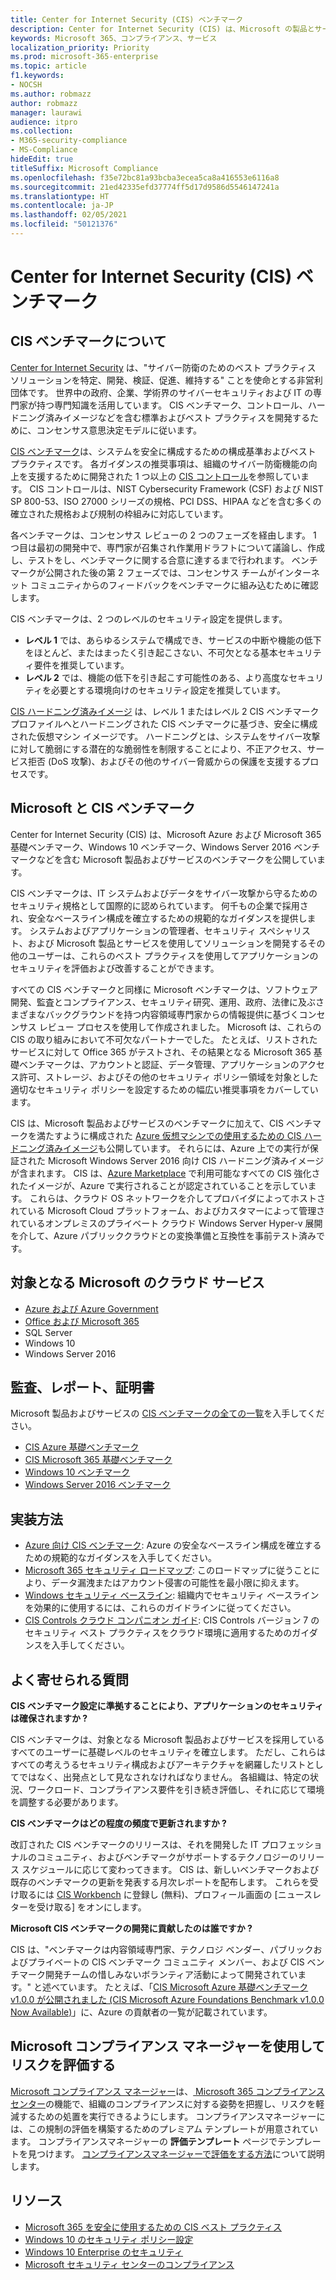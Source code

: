 ```yaml
---
title: Center for Internet Security (CIS) ベンチマーク
description: Center for Internet Security (CIS) は、Microsoft の製品とサービスに関する一連のベンチマークを公開しています
keywords: Microsoft 365、コンプライアンス、サービス
localization_priority: Priority
ms.prod: microsoft-365-enterprise
ms.topic: article
f1.keywords:
- NOCSH
ms.author: robmazz
author: robmazz
manager: laurawi
audience: itpro
ms.collection:
- M365-security-compliance
- MS-Compliance
hideEdit: true
titleSuffix: Microsoft Compliance
ms.openlocfilehash: f35e72bc81a93bcba3ecea5ca8a416553e6116a8
ms.sourcegitcommit: 21ed42335efd37774ff5d17d9586d5546147241a
ms.translationtype: HT
ms.contentlocale: ja-JP
ms.lasthandoff: 02/05/2021
ms.locfileid: "50121376"
---
```

# <a name="center-for-internet-security-cis-benchmarks"></a>Center for Internet Security (CIS) ベンチマーク

## <a name="about-cis-benchmarks"></a>CIS ベンチマークについて

[Center for Internet Security](https://www.cisecurity.org/) は、"サイバー防衛のためのベスト プラクティス ソリューションを特定、開発、検証、促進、維持する" ことを使命とする非営利団体です。 世界中の政府、企業、学術界のサイバーセキュリティおよび IT の専門家が持つ専門知識を活用しています。 CIS ベンチマーク、コントロール、ハードニング済みイメージなどを含む標準およびベスト プラクティスを開発するために、コンセンサス意思決定モデルに従います。  
  
[CIS ベンチマーク](https://www.cisecurity.org/cis-benchmarks/)は、システムを安全に構成するための構成基準およびベスト プラクティスです。 各ガイダンスの推奨事項は、組織のサイバー防衛機能の向上を支援するために開発された 1 つ以上の [CIS コントロール](https://www.cisecurity.org/controls/)を参照しています。 CIS コントロールは、NIST Cybersecurity Framework (CSF) および NIST SP 800-53、ISO 27000 シリーズの規格、PCI DSS、HIPAA などを含む多くの確立された規格および規制の枠組みに対応しています。  
  
各ベンチマークは、コンセンサス レビューの 2 つのフェーズを経由します。 1 つ目は最初の開発中で、専門家が召集され作業用ドラフトについて議論し、作成し、テストをし、ベンチマークに関する合意に達するまで行われます。 ベンチマークが公開された後の第 2 フェーズでは、コンセンサス チームがインターネット コミュニティからのフィードバックをベンチマークに組み込むために確認します。  
  
CIS ベンチマークは、2 つのレベルのセキュリティ設定を提供します。

- **レベル 1** では、あらゆるシステムで構成でき、サービスの中断や機能の低下をほとんど、またはまったく引き起こさない、不可欠となる基本セキュリティ要件を推奨しています。
- **レベル 2** では、機能の低下を引き起こす可能性のある、より高度なセキュリティを必要とする環境向けのセキュリティ設定を推奨しています。

[CIS ハードニング済みイメージ](https://www.cisecurity.org/blog/cis-hardened-images-now-in-microsoft-azure-marketplace/) は、レベル 1 またはレベル 2 CIS ベンチマーク プロファイルへとハードニングされた CIS ベンチマークに基づき、安全に構成された仮想マシン イメージです。 ハードニングとは、システムをサイバー攻撃に対して脆弱にする潜在的な脆弱性を制限することにより、不正アクセス、サービス拒否 (DoS 攻撃)、およびその他のサイバー脅威からの保護を支援するプロセスです。

## <a name="microsoft-and-the-cis-benchmarks"></a>Microsoft と CIS ベンチマーク

Center for Internet Security (CIS) は、Microsoft Azure および Microsoft 365 基礎ベンチマーク、Windows 10 ベンチマーク、Windows Server 2016 ベンチマークなどを含む Microsoft 製品およびサービスのベンチマークを公開しています。  
  
CIS ベンチマークは、IT システムおよびデータをサイバー攻撃から守るためのセキュリティ規格として国際的に認められています。 何千もの企業で採用され、安全なベースライン構成を確立するための規範的なガイダンスを提供します。 システムおよびアプリケーションの管理者、セキュリティ スペシャリスト、および Microsoft 製品とサービスを使用してソリューションを開発するその他のユーザーは、これらのベスト プラクティスを使用してアプリケーションのセキュリティを評価および改善することができます。  
  
すべての CIS ベンチマークと同様に Microsoft ベンチマークは、ソフトウェア開発、監査とコンプライアンス、セキュリティ研究、運用、政府、法律に及ぶさまざまなバックグラウンドを持つ内容領域専門家からの情報提供に基づくコンセンサス レビュー プロセスを使用して作成されました。 Microsoft は、これらの CIS の取り組みにおいて不可欠なパートナーでした。 たとえば、リストされたサービスに対して Office 365 がテストされ、その結果となる Microsoft 365 基礎ベンチマークは、アカウントと認証、データ管理、アプリケーションのアクセス許可、ストレージ、およびその他のセキュリティ ポリシー領域を対象とした適切なセキュリティ ポリシーを設定するための幅広い推奨事項をカバーしています。  
  
CIS は、Microsoft 製品およびサービスのベンチマークに加えて、CIS ベンチマークを満たすように構成された [Azure 仮想マシンでの使用するための CIS ハードニング済みイメージ](https://www.cisecurity.org/blog/cis-hardened-images-now-in-microsoft-azure-marketplace/)も公開しています。 それらには、Azure 上での実行が保証された Microsoft Windows Server 2016 向け CIS ハードニング済みイメージが含まれます。 CIS は、[Azure Marketplace](https://azuremarketplace.microsoft.com/marketplace/apps?search=center%20for%20internet%20security) で利用可能なすべての CIS 強化されたイメージが、Azure で実行されることが認定されていることを示しています。 これらは、クラウド OS ネットワークを介してプロバイダによってホストされている Microsoft Cloud プラットフォーム、およびカスタマーによって管理されているオンプレミスのプライベート クラウド Windows Server Hyper-v 展開を介して、Azure パブリッククラウドとの変換準備と互換性を事前テスト済みです。

## <a name="microsoft-in-scope-cloud-services"></a>対象となる Microsoft のクラウド サービス

- [Azure および Azure Government](https://aka.ms/AzureCompliance)
- [Office および Microsoft 365](https://aka.ms/o365-compliance-framework)
- SQL Server
- Windows 10
- Windows Server 2016

## <a name="audits-reports-and-certificates"></a>監査、レポート、証明書

Microsoft 製品およびサービスの [CIS ベンチマークの全ての一覧](https://www.cisecurity.org/cis-benchmarks/)を入手してください。

- [CIS Azure 基礎ベンチマーク](https://www.cisecurity.org/benchmark/azure/)
- [CIS Microsoft 365 基礎ベンチマーク](https://www.cisecurity.org/benchmark/microsoft_office/)
- [Windows 10 ベンチマーク](https://www.cisecurity.org/benchmark/microsoft_windows_desktop/)
- [Windows Server 2016 ベンチマーク](https://www.cisecurity.org/benchmark/microsoft_windows_server/)

## <a name="how-to-implement"></a>実装方法

- [Azure 向け CIS ベンチマーク](https://azure.microsoft.com/mediahandler/files/resourcefiles/cis-microsoft-azure-foundations-security-benchmark/CIS_Microsoft_Azure_Foundations_Benchmark_v1.0.0.pdf): Azure の安全なベースライン構成を確立するための規範的なガイダンスを入手してください。  
- [Microsoft 365 セキュリティ ロードマップ](/microsoft-365/security/office-365-security/security-roadmap): このロードマップに従うことにより、データ漏洩またはアカウント侵害の可能性を最小限に抑えます。
- [Windows セキュリティ ベースライン](/windows/security/threat-protection/windows-security-baselines): 組織内でセキュリティ ベースラインを効果的に使用するには、これらのガイドラインに従ってください。
- [CIS Controls クラウド コンパニオン ガイド](https://www.cisecurity.org/white-papers/cis-controls-cloud-companion-guide/): CIS Controls バージョン 7 のセキュリティ ベスト プラクティスをクラウド環境に適用するためのガイダンスを入手してください。

## <a name="frequently-asked-questions"></a>よく寄せられる質問

**CIS ベンチマーク設定に準拠することにより、アプリケーションのセキュリティは確保されますか ?**

CIS ベンチマークは、対象となる Microsoft 製品およびサービスを採用しているすべてのユーザーに基礎レベルのセキュリティを確立します。 ただし、これらはすべての考えうるセキュリティ構成およびアーキテクチャを網羅したリストとしてではなく、出発点として見なされなければなりません。 各組織は、特定の状況、ワークロード、コンプライアンス要件を引き続き評価し、それに応じて環境を調整する必要があります。

**CIS ベンチマークはどの程度の頻度で更新されますか ?**

改訂された CIS ベンチマークのリリースは、それを開発した IT プロフェッショナルのコミュニティ、およびベンチマークがサポートするテクノロジーのリリース スケジュールに応じて変わってきます。 CIS は、新しいベンチマークおよび既存のベンチマークの更新を発表する月次レポートを配布します。 これらを受け取るには [CIS Workbench](https://workbench.cisecurity.org/) に登録し (無料)、プロフィール画面の [ニュースレターを受け取る] をオンにします。

**Microsoft CIS ベンチマークの開発に貢献したのは誰ですか ?**

CIS は、"ベンチマークは内容領域専門家、テクノロジ ベンダー、パブリックおよびプライベートの CIS ベンチマーク コミュニティ メンバー、および CIS ベンチマーク開発チームの惜しみないボランティア活動によって開発されています。" と述べています。 たとえば、「[CIS Microsoft Azure 基礎ベンチマーク v1.0.0 が公開されました (CIS Microsoft Azure Foundations Benchmark v1.0.0 Now Available)](https://www.cisecurity.org/blog/cis-microsoft-azure-foundations-benchmark-v1-0-0-now-available/)」に、Azure の貢献者の一覧が記載されています。

## <a name="use-microsoft-compliance-manager-to-assess-your-risk"></a>Microsoft コンプライアンス マネージャーを使用してリスクを評価する

[Microsoft コンプライアンス マネージャー](/microsoft-365/compliance/compliance-manager)は、[ Microsoft 365 コンプライアンス センター](/microsoft-365/compliance/microsoft-365-compliance-center)の機能で、組織のコンプライアンスに対する姿勢を把握し、リスクを軽減するための処置を実行できるようにします。 コンプライアンスマネージャーには、この規制の評価を構築するためのプレミアム テンプレートが用意されています。 コンプライアンスマネージャーの **評価テンプレート** ページでテンプレートを見つけます。 [コンプライアンスマネージャーで評価をする方法](/microsoft-365/compliance/compliance-manager-assessments)について説明します。

## <a name="resources"></a>リソース

- [Microsoft 365 を安全に使用するための CIS ベスト プラクティス](https://www.microsoft.com/security/blog/2019/01/10/best-practices-for-securely-using-microsoft-365-the-cis-microsoft-365-foundations-benchmark-now-available/)
- [Windows 10 のセキュリティ ポリシー設定](/windows/security/threat-protection/security-policy-settings/security-policy-settings)
- [Windows 10 Enterprise のセキュリティ](/windows/security/index)
- [Microsoft セキュリティ センターのコンプライアンス](https://www.microsoft.com/trust-center/compliance/compliance-overview)
